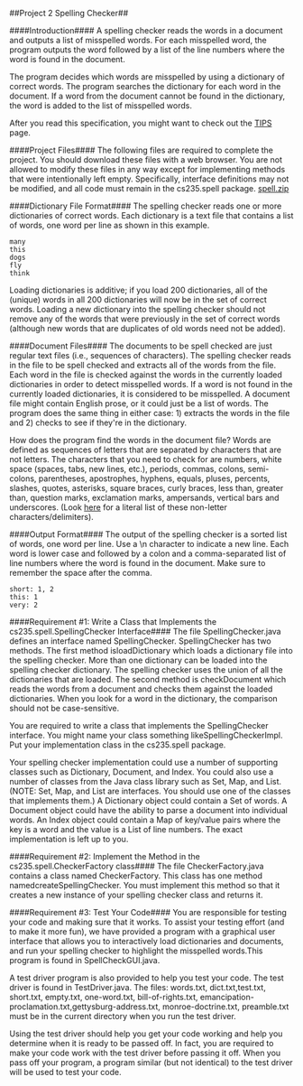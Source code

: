 ##Project 2 Spelling Checker##

####Introduction####
A spelling checker reads the words in a document and outputs a list of misspelled words. For each misspelled word, the program outputs the word followed by a list of the line numbers where the word is found in the document.
 
The program decides which words are misspelled by using a dictionary of correct words. The program searches the dictionary for each word in the document. If a word from the document cannot be found in the dictionary, the word is added to the list of misspelled words.

After you read this specification, you might want to check out the [TIPS](http://students.cs.byu.edu/~may109/~cs235/summer2009/projects/tips.php#SPELLING) page.

####Project Files####
The following files are required to complete the project. You should download these files with a web browser. You are not allowed to modify these files in any way except for implementing methods that were intentionally left empty. Specifically, interface definitions may not be modified, and all code must remain in the cs235.spell package.
[spell.zip](http://students.cs.byu.edu/~may109/~cs235/summer2009/projects/spell/spell.zip) 

####Dictionary File Format####
The spelling checker reads one or more dictionaries of correct words. Each dictionary is a text file that contains a list of words, one word per line as shown in this example.

	many
	this
	dogs
	fly
	think

 
Loading dictionaries is additive; if you load 200 dictionaries, all of the (unique) words in all 200 dictionaries will now be in the set of correct words. Loading a new dictionary into the spelling checker should not remove any of the words that were previously in the set of correct words (although new words that are duplicates of old words need not be added).

####Document Files####
The documents to be spell checked are just regular text files (i.e., sequences of characters). The spelling checker reads in the file to be spell checked and extracts all of the words from the file. Each word in the file is checked against the words in the currently loaded dictionaries in order to detect misspelled words. If a word is not found in the currently loaded dictionaries, it is considered to be misspelled. A document file might contain English prose, or it could just be a list of words. The program does the same thing in either case: 1) extracts the words in the file and 2) checks to see if they're in the dictionary.
 
How does the program find the words in the document file? Words are defined as sequences of letters that are separated by characters that are not letters. The characters that you need to check for are numbers, white space (spaces, tabs, new lines, etc.), periods, commas, colons, semi-colons, parentheses, apostrophes, hyphens, equals, pluses, percents, slashes, quotes, asterisks, square braces, curly braces, less than, greater than, question marks, exclamation marks, ampersands, vertical bars and underscores. (Look [here](http://students.cs.byu.edu/~may109/~cs235/summer2009/projects/spell/symbols.html) for a literal list of these non-letter characters/delimiters).

####Output Format####
The output of the spelling checker is a sorted list of words, one word per line. Use a \n character to indicate a new line. Each word is lower case and followed by a colon and a comma-separated list of line numbers where the word is found in the document. Make sure to remember the space after the comma.
 
	short: 1, 2
	this: 1
	very: 2

####Requirement #1: Write a Class that Implements the cs235.spell.SpellingChecker Interface####
The file SpellingChecker.java defines an interface named SpellingChecker. SpellingChecker has two methods. The first method isloadDictionary which loads a dictionary file into the spelling checker. More than one dictionary can be loaded into the spelling checker dictionary. The spelling checker uses the union of all the dictionaries that are loaded. The second method is checkDocument which reads the words from a document and checks them against the loaded dictionaries. When you look for a word in the dictionary, the comparison should not be case-sensitive.
 
You are required to write a class that implements the SpellingChecker interface. You might name your class something likeSpellingCheckerImpl. Put your implementation class in the cs235.spell package.
 
Your spelling checker implementation could use a number of supporting classes such as Dictionary, Document, and Index. You could also use a number of classes from the Java class library such as Set, Map, and List. (NOTE: Set, Map, and List are interfaces. You should use one of the classes that implements them.) A Dictionary object could contain a Set of words. A Document object could have the ability to parse a document into individual words. An Index object could contain a Map of key/value pairs where the key is a word and the value is a List of line numbers. The exact implementation is left up to you.

####Requirement #2: Implement the Method in the cs235.spell.CheckerFactory class####
The file CheckerFactory.java contains a class named CheckerFactory. This class has one method namedcreateSpellingChecker. You must implement this method so that it creates a new instance of your spelling checker class and returns it.

####Requirement #3: Test Your Code####
You are responsible for testing your code and making sure that it works. To assist your testing effort (and to make it more fun), we have provided a program with a graphical user interface that allows you to interactively load dictionaries and documents, and run your spelling checker to highlight the misspelled words.This program is found in SpellCheckGUI.java.


A test driver program is also provided to help you test your code. The test driver is found in TestDriver.java. The files:
words.txt, dict.txt,test.txt, short.txt, empty.txt, one-word.txt, bill-of-rights.txt, emancipation-proclamation.txt,gettysburg-address.txt, monroe-doctrine.txt, preamble.txt 
must be in the current directory when you run the test driver.
 
Using the test driver should help you get your code working and help you determine when it is ready to be passed off. In fact, you are required to make your code work with the test driver before passing it off. When you pass off your program, a program similar (but not identical) to the test driver will be used to test your code.
